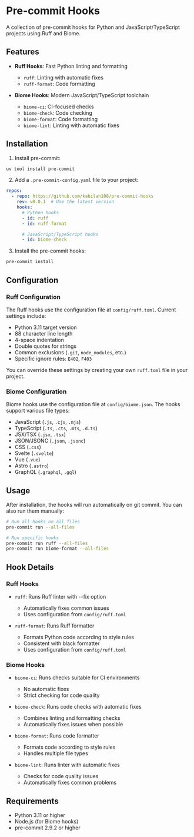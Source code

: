 # Pre-commit Hooks

A collection of pre-commit hooks for Python and JavaScript/TypeScript projects using Ruff and Biome.

## Features

- **Ruff Hooks**: Fast Python linting and formatting
  - `ruff`: Linting with automatic fixes
  - `ruff-format`: Code formatting

- **Biome Hooks**: Modern JavaScript/TypeScript toolchain
  - `biome-ci`: CI-focused checks
  - `biome-check`: Code checking
  - `biome-format`: Code formatting
  - `biome-lint`: Linting with automatic fixes

## Installation

1. Install pre-commit:
```bash
uv tool install pre-commit
```

2. Add a `.pre-commit-config.yaml` file to your project:
```yaml
repos:
  - repo: https://github.com/kabilan108/pre-commit-hooks
    rev: v0.0.1  # Use the latest version
    hooks:
      # Python hooks
      - id: ruff
      - id: ruff-format

      # JavaScript/TypeScript hooks
      - id: biome-check
```

3. Install the pre-commit hooks:
```bash
pre-commit install
```

## Configuration

### Ruff Configuration

The Ruff hooks use the configuration file at `config/ruff.toml`. Current settings include:

- Python 3.11 target version
- 88 character line length
- 4-space indentation
- Double quotes for strings
- Common exclusions (`.git`, `node_modules`, etc.)
- Specific ignore rules: `E402`, `F403`

You can override these settings by creating your own `ruff.toml` file in your project.

### Biome Configuration

Biome hooks use the configuration file at `config/biome.json`. The hooks support various file types:
- JavaScript (`.js`, `.cjs`, `.mjs`)
- TypeScript (`.ts`, `.cts`, `.mts`, `.d.ts`)
- JSX/TSX (`.jsx`, `.tsx`)
- JSON/JSONC (`.json`, `.jsonc`)
- CSS (`.css`)
- Svelte (`.svelte`)
- Vue (`.vue`)
- Astro (`.astro`)
- GraphQL (`.graphql`, `.gql`)

## Usage

After installation, the hooks will run automatically on git commit. You can also run them manually:

```bash
# Run all hooks on all files
pre-commit run --all-files

# Run specific hooks
pre-commit run ruff --all-files
pre-commit run biome-format --all-files
```

## Hook Details

### Ruff Hooks

- `ruff`: Runs Ruff linter with --fix option
  - Automatically fixes common issues
  - Uses configuration from `config/ruff.toml`

- `ruff-format`: Runs Ruff formatter
  - Formats Python code according to style rules
  - Consistent with black formatter
  - Uses configuration from `config/ruff.toml`

### Biome Hooks

- `biome-ci`: Runs checks suitable for CI environments
  - No automatic fixes
  - Strict checking for code quality

- `biome-check`: Runs code checks with automatic fixes
  - Combines linting and formatting checks
  - Automatically fixes issues when possible

- `biome-format`: Runs code formatter
  - Formats code according to style rules
  - Handles multiple file types

- `biome-lint`: Runs linter with automatic fixes
  - Checks for code quality issues
  - Automatically fixes common problems

## Requirements

- Python 3.11 or higher
- Node.js (for Biome hooks)
- pre-commit 2.9.2 or higher
